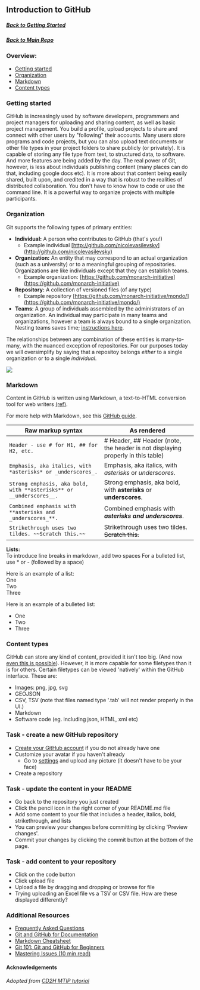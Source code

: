 ## Introduction to GitHub
##### [Back to Getting Started](https://github.com/jamesaoverton/obook/tree/master/00-gettingStarted)
##### [Back to Main Repo](https://github.com/jamesaoverton/obook)
### Overview:
- [Getting started](#getting-started)
- [Organization](#organization)
- [Markdown](#markdown)
- [Content types](#content)

### Getting started

GitHub is increasingly used by software developers, programmers and project managers for uploading and sharing content, as well as basic project management. You build a profile, upload projects to share and connect with other users by "following" their accounts. Many users store programs and code projects, but you can also upload text documents or other file types in your project folders to share publicly (or privately). It is capable of storing any file type from text, to structured data, to software. And more features are being added by the day. The real power of Git, however, is less about individuals publishing content (many places can do that, including google docs etc). It is more about that content being easily shared, built upon, and credited in a way that is robust to the realities of distributed collaboration. You don't have to know how to code or use the command line. It is a powerful way to organize projects with multiple participants.

### Organization

Git supports the following types of primary entities:

- **Individual:** A person who contributes to GitHub (that's you!) 
  - Example individual [http://github.com/nicolevasilevsky](http://github.com/nicolevasilevsky)
- **Organization:** An entity that may correspond to an actual organization (such as a university) or to a meaningful grouping of repositories. Organizations are like individuals except that they can establish teams. 
  - Example organization: [https://github.com/monarch-initiative](https://github.com/monarch-initiative)
- **Repository:** A collection of versioned files (of any type)
  - Example repository [https://github.com/monarch-initiative/mondo/](https://github.com/monarch-initiative/mondo/)
- **Teams**: A group of individuals assembled by the administrators of an organization. An individual may participate in many teams and organizations, however a team is always bound to a single organization. Nesting teams saves time; [instructions here](https://github.blog/2017-06-13-nested-teams-add-depth-to-your-team-structure/).

The relationships between any combination of these entities is many-to-many, with the nuanced exception of repositories.
For our purposes today we will oversimplify by saying that a repositoy belongs *either* to a single organization or to a single *individual*.

![](../images/github-organizations-teams-repos.png)


### Markdown

Content in GitHub is written using Markdown, a text-to-HTML conversion tool for web writers [(ref)](https://kirkstrobeck.github.io/whatismarkdown.com/).

For more help with Markdown, see this [GitHub guide](https://help.github.com/categories/writing-on-github/).

| Raw markup syntax | As rendered |
|-------------|------------|
|`Header - use # for H1, ## for H2, etc.`|# Header, ## Header (note, the header is not displaying properly in this table)|
|`Emphasis, aka italics, with *asterisks* or _underscores_.`|Emphasis, aka italics, with *asterisks* or _underscores_.|
|`Strong emphasis, aka bold, with **asterisks** or __underscores__.`|Strong emphasis, aka bold, with **asterisks** or __underscores__.
|`Combined emphasis with **asterisks and _underscores_**.`|Combined emphasis with **_asterisks and underscores_**.|
|`Strikethrough uses two tildes. ~~Scratch this.~~` | Strikethrough uses two tildes. ~~Scratch this.~~ |

**Lists:**  
To introduce line breaks in markdown, add two spaces
For a bulleted list, use * or - (followed by a space)

Here is an example of a list:  
One  
Two  
Three  

Here is an example of a bulleted list:
- One
- Two
- Three

### Content types

GitHub can store any kind of content, provided it isn't too big. (And now [even this is possible](https://git-lfs.github.com/)).
However, it is more capable for some filetypes than it is for others. Certain filetypes can be viewed 'natively' within the GitHub interface. These are:

- Images: png, jpg, svg
- GEOJSON
- CSV, TSV (note that files named type '.tab' will not render properly in the UI.)
- Markdown
- Software code (eg. including json, HTML, xml etc)

### Task - create a new GitHub repository
- [Create your GitHub account](https://github.com/join) if you do not already have one
- Customize your avatar if you haven't already
	- Go to [settings](https://github.com/settings/profile) and upload any picture (it doesn't have to be your face)
- Create a repository 

### Task - update the content in your README
- Go back to the repository you just created
- Click the pencil icon in the right corner of your README.md file
- Add some content to your file that includes a header, italics, bold, strikethrough, and lists
- You can preview your changes before committing by clicking 'Preview changes'.
- Commit your changes by clicking the commit button at the bottom of the page.

### Task - add content to your repository
- Click on the code button
- Click upload file
- Upload a file by dragging and dropping or browse for file
- Trying uploading an Excel file vs a TSV or CSV file. How are these displayed differently?

### Additional Resources
- [Frequently Asked Questions](https://docs.google.com/document/d/1UNNxrOpHm7B9hw2Xn2JP_O1DYa7tCHx8OYEC1r0YAyU/edit#)
- [Git and GitHub for Documentation](http://www.slideshare.net/annegentle/git-and-github-for-documentation)
- [Markdown Cheatsheet](https://github.com/adam-p/markdown-here/wiki/Markdown-Cheatsheet)
- [Git 101: Git and GitHub for Beginners](http://www.slideshare.net/HubSpot/git-101-git-and-github-for-beginners)
- [Mastering Issues (10 min read)](https://guides.github.com/features/issues/)

#### Acknowledgements

_Adopted from [CD2H MTIP tutorial](https://data2health.github.io/mtip-tutorial/)_

